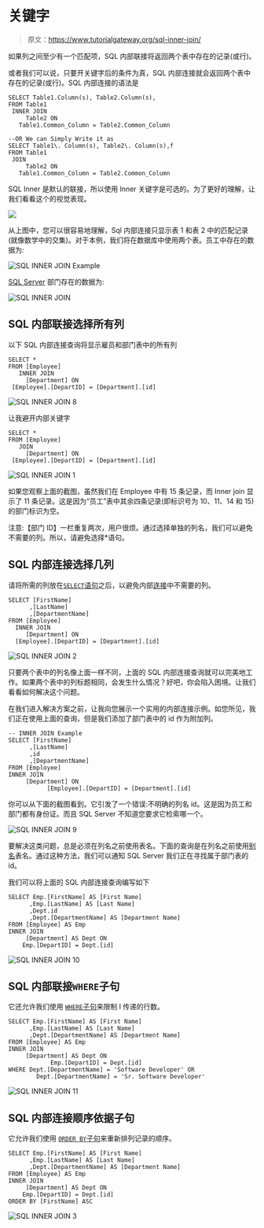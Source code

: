 # 关键字

> 原文：<https://www.tutorialgateway.org/sql-inner-join/>

如果列之间至少有一个匹配项，SQL 内部联接将返回两个表中存在的记录(或行)。

或者我们可以说，只要开关键字后的条件为真，SQL 内部连接就会返回两个表中存在的记录(或行)。SQL 内部连接的语法是

```
SELECT Table1.Column(s), Table2.Column(s),
FROM Table1
 INNER JOIN
     Table2 ON
   Table1.Common_Column = Table2.Common_Column

--OR We can Simply Write it as
SELECT Table1\. Column(s), Table2\. Column(s),f
FROM Table1
 JOIN
     Table2 ON
   Table1.Common_Column = Table2.Common_Column
```

SQL Inner 是默认的联接，所以使用 Inner 关键字是可选的。为了更好的理解，让我们看看这个的视觉表现。

![](img/ab6c2b9e608b3d207465b31b7ffc6ec5.png)

从上图中，您可以很容易地理解，Sql 内部连接只显示表 1 和表 2 中的匹配记录(就像数学中的交集)。对于本例，我们将在数据库中使用两个表。员工中存在的数据为:

![SQL INNER JOIN Example](img/0818dbcbb8a8dbe7dd9cff0fa2bed373.png)

[SQL Server](https://www.tutorialgateway.org/sql/) 部门存在的数据为:

![SQL INNER JOIN](img/aff47d2ce5cff6a22067a68da5303b1c.png)

## SQL 内部联接选择所有列

以下 SQL 内部连接查询将显示雇员和部门表中的所有列

```
SELECT *
FROM [Employee]
   INNER JOIN
     [Department] ON
 [Employee].[DepartID] = [Department].[id]
```

![SQL INNER JOIN 8](img/d3fb57bd8ca608c08d7cbdbb2a4dec51.png)

让我避开内部关键字

```
SELECT *
FROM [Employee]
   JOIN
     [Department] ON
 [Employee].[DepartID] = [Department].[id]
```

![SQL INNER JOIN 1](img/a72d112b79a99fdc698318440063e791.png)

如果您观察上面的截图，虽然我们在 Employee 中有 15 条记录，而 Inner join 显示了 11 条记录。这是因为“员工”表中其余四条记录(即标识号为 10、11、14 和 15)的部门标识为空。

注意:【部门 ID】一栏重复两次，用户很烦。通过选择单独的列名，我们可以避免不需要的列。所以，请避免选择*语句。

## SQL 内部连接选择几列

请将所需的列放在[`SELECT`语句](https://www.tutorialgateway.org/sql-select-statement/)之后，以避免内部[连接](https://www.tutorialgateway.org/sql-joins/)中不需要的列。

```
SELECT [FirstName]
      ,[LastName]
      ,[DepartmentName]
FROM [Employee]
  INNER JOIN
     [Department] ON
  [Employee].[DepartID] = [Department].[id]
```

![SQL INNER JOIN 2](img/b2ab5b73c88d43e23d3773d6344d68ad.png)

只要两个表中的列名像上面一样不同，上面的 SQL 内部连接查询就可以完美地工作。如果两个表中的列标题相同，会发生什么情况？好吧，你会陷入困境。让我们看看如何解决这个问题。

在我们进入解决方案之前，让我向您展示一个实用的内部连接示例。如您所见，我们正在使用上面的查询，但是我们添加了部门表中的 id 作为附加列。

```
-- INNER JOIN Example
SELECT [FirstName]
      ,[LastName]
      ,id
      ,[DepartmentName]
FROM [Employee]
INNER JOIN
     [Department] ON
           [Employee].[DepartID] = [Department].[id]
```

你可以从下面的截图看到。它引发了一个错误:不明确的列名 id。这是因为员工和部门都有身份证。而且 SQL Server 不知道您要求它检索哪一个。

![SQL INNER JOIN 9](img/c8d23eefbc42469ad487b4361fe152b5.png)

要解决这类问题，总是必须在列名之前使用表名。下面的查询是在列名之前使用[别名](https://www.tutorialgateway.org/sql-alias/)表名。通过这种方法，我们可以通知 SQL Server 我们正在寻找属于部门表的 id。

我们可以将上面的 SQL 内部连接查询编写如下

```
SELECT Emp.[FirstName] AS [First Name]
      ,Emp.[LastName] AS [Last Name]
	  ,Dept.id 
      ,Dept.[DepartmentName] AS [Department Name]
FROM [Employee] AS Emp
INNER JOIN
     [Department] AS Dept ON
    Emp.[DepartID] = Dept.[id]
```

![SQL INNER JOIN 10](img/11f58b7f8b556f18913a51b462320f95.png)

## SQL 内部联接`WHERE`子句

它还允许我们使用 [`WHERE`子句](https://www.tutorialgateway.org/sql-where-clause/)来限制 I 传递的行数。

```
SELECT Emp.[FirstName] AS [First Name]
      ,Emp.[LastName] AS [Last Name]
      ,Dept.[DepartmentName] AS [Department Name]
FROM [Employee] AS Emp
INNER JOIN
     [Department] AS Dept ON
			Emp.[DepartID] = Dept.[id]
WHERE Dept.[DepartmentName] = 'Software Developer' OR
		Dept.[DepartmentName] = 'Sr. Software Developer'
```

![SQL INNER JOIN 11](img/025e297640e022423ff58537001eb5a0.png)

## SQL 内部连接顺序依据子句

它允许我们使用 [`ORDER BY`子句](https://www.tutorialgateway.org/sql-order-by-clause/)来重新排列记录的顺序。

```
SELECT Emp.[FirstName] AS [First Name]
      ,Emp.[LastName] AS [Last Name]
      ,Dept.[DepartmentName] AS [Department Name]
FROM [Employee] AS Emp
INNER JOIN
     [Department] AS Dept ON
    Emp.[DepartID] = Dept.[id]
ORDER BY [FirstName] ASC
```

![SQL INNER JOIN 3](img/c75dc3c51996f767d95771d43ea283b7.png)